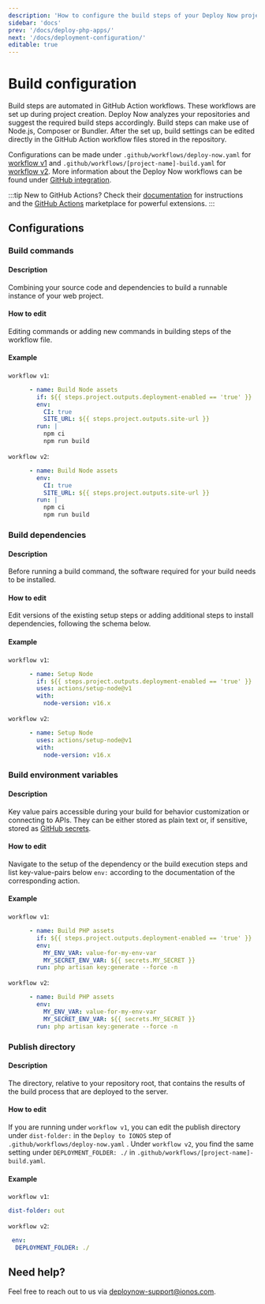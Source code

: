 ```yaml
---
description: 'How to configure the build steps of your Deploy Now project. Deploy Now detects your framework from the repository and sets up a GitHub Actions workflow accordingly.'
sidebar: 'docs'
prev: '/docs/deploy-php-apps/'
next: '/docs/deployment-configuration/'
editable: true
---
```


# Build configuration

Build steps are automated in GitHub Action workflows. These workflows are set up during project creation. Deploy Now analyzes your repositories and suggest the required build steps accordingly. Build steps can make use of Node.js, Composer or Bundler. After the set up, build settings can be edited directly in the GitHub Action workflow files stored in the repository.

Configurations can be made under `.github/workflows/deploy-now.yaml` for [workflow v1](/docs/git-integration/#v1-projects-created-until-112022) and `.github/workflows/[project-name]-build.yaml` for [workflow v2](docs/git-integration/#v2-projects-created-from-112022). More information about the Deploy Now workflows can be found under [GitHub integration](/docs/git-integration/).

:::tip
New to GitHub Actions? Check their [documentation](https://docs.github.com/en/actions) for instructions and the [GitHub Actions](https://github.com/marketplace?type=actions) marketplace for powerful extensions.
:::

## Configurations

### Build commands
#### Description
Combining your source code and dependencies to build a runnable instance of your web project. 
#### How to edit
Editing commands or adding new commands in building steps of the workflow file.
#### Example
`workflow v1`:
``` yaml
      - name: Build Node assets
        if: ${{ steps.project.outputs.deployment-enabled == 'true' }}
        env:
          CI: true
          SITE_URL: ${{ steps.project.outputs.site-url }}
        run: |
          npm ci
          npm run build
```

`workflow v2`:
``` yaml
      - name: Build Node assets
        env:
          CI: true
          SITE_URL: ${{ steps.project.outputs.site-url }}
        run: |
          npm ci
          npm run build
```

### Build dependencies
#### Description
Before running a build command, the software required for your build needs to be installed.
#### How to edit
Edit versions of the existing setup steps or adding additional steps to install dependencies, following the schema below.
#### Example
`workflow v1`:
``` yaml
      - name: Setup Node
        if: ${{ steps.project.outputs.deployment-enabled == 'true' }}
        uses: actions/setup-node@v1
        with:
          node-version: v16.x
```

`workflow v2`:
``` yaml
      - name: Setup Node
        uses: actions/setup-node@v1
        with:
          node-version: v16.x
```

### Build environment variables
#### Description
Key value pairs accessible during your build for behavior customization or connecting to APIs. They can be either stored as plain text or, if sensitive, stored as [GitHub secrets](https://docs.github.com/en/actions/security-guides/encrypted-secrets). 
#### How to edit
Navigate to the setup of the dependency or the build execution steps and list key-value-pairs below `env:` according to the documentation of the corresponding action.
#### Example
`workflow v1`:
``` yaml
      - name: Build PHP assets
        if: ${{ steps.project.outputs.deployment-enabled == 'true' }}
        env:
          MY_ENV_VAR: value-for-my-env-var
          MY_SECRET_ENV_VAR: ${{ secrets.MY_SECRET }} 
        run: php artisan key:generate --force -n
```

`workflow v2`:
``` yaml
      - name: Build PHP assets
        env:
          MY_ENV_VAR: value-for-my-env-var
          MY_SECRET_ENV_VAR: ${{ secrets.MY_SECRET }} 
        run: php artisan key:generate --force -n
```

### Publish directory
#### Description
The directory, relative to your repository root, that contains the results of the build process that are deployed to the server.
#### How to edit
If you are running under `workflow v1`, you can edit the publish directory under `dist-folder:` in the `Deploy to IONOS` step of `.github/workflows/deploy-now.yaml` . Under `workflow v2`, you find the same setting under `DEPLOYMENT_FOLDER: ./` in `.github/workflows/[project-name]-build.yaml`.
#### Example
`workflow v1`:
``` yaml
dist-folder: out
```

`workflow v2`:
``` yaml
 env:
  DEPLOYMENT_FOLDER: ./
```

## Need help?
Feel free to reach out to us via <a href="mailto:deploynow-support@ionos.com">deploynow-support@ionos.com</a>.
